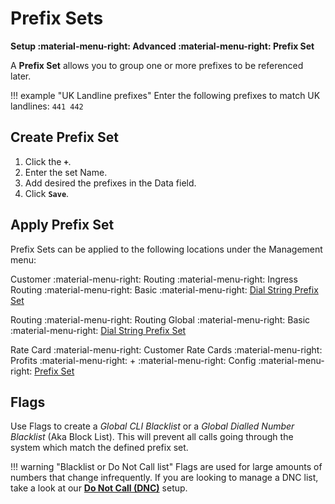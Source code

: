 # Prefix Sets
**Setup :material-menu-right: Advanced :material-menu-right: Prefix Set**

A **Prefix Set** allows you to group one or more prefixes to be referenced later.

!!! example "UK Landline prefixes"
    Enter the following prefixes to match UK landlines:
	```
	441
	442
	```

## Create Prefix Set

1. Click the **`+`**.
1. Enter the set Name.
1. Add desired the prefixes in the Data field. 
1. Click **`Save`**. 

## Apply Prefix Set
Prefix Sets can be applied to the following locations under the Management menu:

Customer :material-menu-right: Routing :material-menu-right: Ingress Routing :material-menu-right: Basic :material-menu-right: [Dial String Prefix Set](https://docs.connexcs.com/customer/routing/#basic)

Routing :material-menu-right: Routing Global :material-menu-right: Basic :material-menu-right: [Dial String Prefix Set](https://docs.connexcs.com/global-routing/)

Rate Card :material-menu-right: Customer Rate Cards :material-menu-right: Profits :material-menu-right: + :material-menu-right: Config :material-menu-right: [Prefix Set](https://docs.connexcs.com/customer-ratecard/#main-tab)

## Flags
Use Flags to create a *Global CLI Blacklist* or a *Global Dialled Number Blacklist* (Aka Block List). This will prevent all calls going through the system which match the defined prefix set. 

!!! warning "Blacklist or Do Not Call list"
    Flags are used for large amounts of numbers that change infrequently. If you are looking to manage a DNC list, take a look at our [**Do Not Call (DNC)**](https://docs.connexcs.com/dnc/) setup.
